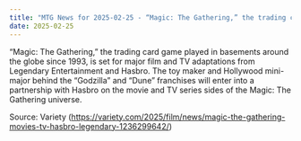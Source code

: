 ```yaml
---
title: "MTG News for 2025-02-25 - “Magic: The Gathering,” the trading card game play..."
date: 2025-02-25
---
```


“Magic: The Gathering,” the trading card game played in basements around the globe since 1993, is set for major film and TV adaptations from Legendary Entertainment and Hasbro. The toy maker and Hollywood mini-major behind the “Godzilla” and “Dune” franchises will enter into a partnership with Hasbro on the movie and TV series sides of the Magic: The Gathering universe.

Source: Variety (https://variety.com/2025/film/news/magic-the-gathering-movies-tv-hasbro-legendary-1236299642/)
